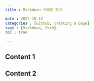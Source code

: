 ```yaml
---
title : Markdown 사용법 정리

date : 2022-10-23
categories : [Github, creating a page]
tags : [Markdown, Form]
toc : true

---
```


## Content 1

## Content 2

